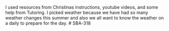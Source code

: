 I used resources from Christinas instructions, youtube videos, and some help from Tutoring.
I picked weather because we have had so many weather changes this summer and also we all want to know the weather on a daily to prepare for the day. # SBA-318
